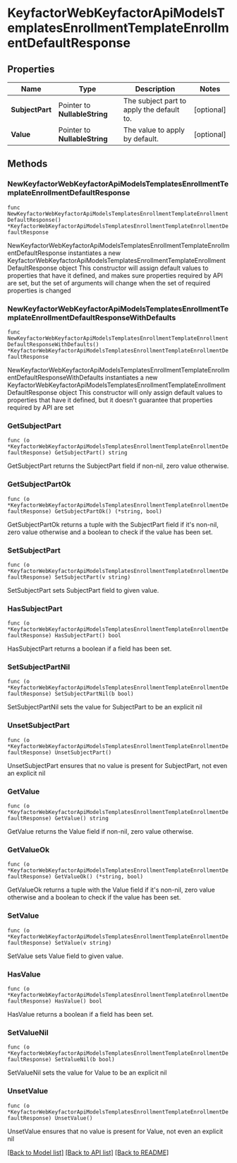 # KeyfactorWebKeyfactorApiModelsTemplatesEnrollmentTemplateEnrollmentDefaultResponse

## Properties

Name | Type | Description | Notes
------------ | ------------- | ------------- | -------------
**SubjectPart** | Pointer to **NullableString** | The subject part to apply the default to. | [optional] 
**Value** | Pointer to **NullableString** | The value to apply by default. | [optional] 

## Methods

### NewKeyfactorWebKeyfactorApiModelsTemplatesEnrollmentTemplateEnrollmentDefaultResponse

`func NewKeyfactorWebKeyfactorApiModelsTemplatesEnrollmentTemplateEnrollmentDefaultResponse() *KeyfactorWebKeyfactorApiModelsTemplatesEnrollmentTemplateEnrollmentDefaultResponse`

NewKeyfactorWebKeyfactorApiModelsTemplatesEnrollmentTemplateEnrollmentDefaultResponse instantiates a new KeyfactorWebKeyfactorApiModelsTemplatesEnrollmentTemplateEnrollmentDefaultResponse object
This constructor will assign default values to properties that have it defined,
and makes sure properties required by API are set, but the set of arguments
will change when the set of required properties is changed

### NewKeyfactorWebKeyfactorApiModelsTemplatesEnrollmentTemplateEnrollmentDefaultResponseWithDefaults

`func NewKeyfactorWebKeyfactorApiModelsTemplatesEnrollmentTemplateEnrollmentDefaultResponseWithDefaults() *KeyfactorWebKeyfactorApiModelsTemplatesEnrollmentTemplateEnrollmentDefaultResponse`

NewKeyfactorWebKeyfactorApiModelsTemplatesEnrollmentTemplateEnrollmentDefaultResponseWithDefaults instantiates a new KeyfactorWebKeyfactorApiModelsTemplatesEnrollmentTemplateEnrollmentDefaultResponse object
This constructor will only assign default values to properties that have it defined,
but it doesn't guarantee that properties required by API are set

### GetSubjectPart

`func (o *KeyfactorWebKeyfactorApiModelsTemplatesEnrollmentTemplateEnrollmentDefaultResponse) GetSubjectPart() string`

GetSubjectPart returns the SubjectPart field if non-nil, zero value otherwise.

### GetSubjectPartOk

`func (o *KeyfactorWebKeyfactorApiModelsTemplatesEnrollmentTemplateEnrollmentDefaultResponse) GetSubjectPartOk() (*string, bool)`

GetSubjectPartOk returns a tuple with the SubjectPart field if it's non-nil, zero value otherwise
and a boolean to check if the value has been set.

### SetSubjectPart

`func (o *KeyfactorWebKeyfactorApiModelsTemplatesEnrollmentTemplateEnrollmentDefaultResponse) SetSubjectPart(v string)`

SetSubjectPart sets SubjectPart field to given value.

### HasSubjectPart

`func (o *KeyfactorWebKeyfactorApiModelsTemplatesEnrollmentTemplateEnrollmentDefaultResponse) HasSubjectPart() bool`

HasSubjectPart returns a boolean if a field has been set.

### SetSubjectPartNil

`func (o *KeyfactorWebKeyfactorApiModelsTemplatesEnrollmentTemplateEnrollmentDefaultResponse) SetSubjectPartNil(b bool)`

 SetSubjectPartNil sets the value for SubjectPart to be an explicit nil

### UnsetSubjectPart
`func (o *KeyfactorWebKeyfactorApiModelsTemplatesEnrollmentTemplateEnrollmentDefaultResponse) UnsetSubjectPart()`

UnsetSubjectPart ensures that no value is present for SubjectPart, not even an explicit nil
### GetValue

`func (o *KeyfactorWebKeyfactorApiModelsTemplatesEnrollmentTemplateEnrollmentDefaultResponse) GetValue() string`

GetValue returns the Value field if non-nil, zero value otherwise.

### GetValueOk

`func (o *KeyfactorWebKeyfactorApiModelsTemplatesEnrollmentTemplateEnrollmentDefaultResponse) GetValueOk() (*string, bool)`

GetValueOk returns a tuple with the Value field if it's non-nil, zero value otherwise
and a boolean to check if the value has been set.

### SetValue

`func (o *KeyfactorWebKeyfactorApiModelsTemplatesEnrollmentTemplateEnrollmentDefaultResponse) SetValue(v string)`

SetValue sets Value field to given value.

### HasValue

`func (o *KeyfactorWebKeyfactorApiModelsTemplatesEnrollmentTemplateEnrollmentDefaultResponse) HasValue() bool`

HasValue returns a boolean if a field has been set.

### SetValueNil

`func (o *KeyfactorWebKeyfactorApiModelsTemplatesEnrollmentTemplateEnrollmentDefaultResponse) SetValueNil(b bool)`

 SetValueNil sets the value for Value to be an explicit nil

### UnsetValue
`func (o *KeyfactorWebKeyfactorApiModelsTemplatesEnrollmentTemplateEnrollmentDefaultResponse) UnsetValue()`

UnsetValue ensures that no value is present for Value, not even an explicit nil

[[Back to Model list]](../README.md#documentation-for-models) [[Back to API list]](../README.md#documentation-for-api-endpoints) [[Back to README]](../README.md)



